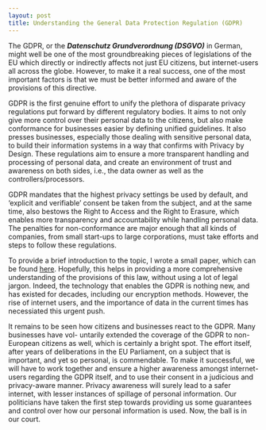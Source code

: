 ```yaml
---
layout: post
title: Understanding the General Data Protection Regulation (GDPR)
---
```


The GDPR, or the ***Datenschutz Grundverordnung (DSGVO)*** in German, might well be one of the most groundbreaking pieces of legislations of the EU which directly or indirectly affects not just EU citizens, but internet-users all across the globe. However, to make it a real success, one of the most important factors is that we must be better informed and aware of the provisions of this directive.

GDPR is the first genuine effort to unify the plethora of disparate privacy regulations put forward by different regulatory bodies. It aims to not only give more control over their personal data to the citizens, but also make conformance for businesses easier by defining unified guidelines. It also presses businesses, especially those dealing with sensitive personal data, to build their information systems in a way that confirms with Privacy by Design. These regulations aim to ensure a more transparent handling and processing of personal data, and create an environment of trust and awareness on both sides, i.e., the data owner as well as the controllers/processors.

GDPR mandates that the highest privacy settings be used by default, and ‘explicit and verifiable’ consent be taken from the subject, and at the same time, also bestows the Right to Access and the Right to Erasure, which enables more transparency and accountability while handling personal data. The penalties for non-conformance are major enough that all kinds of companies, from small start-ups to large corporations, must take efforts and steps to follow these regulations.

To provide a brief introduction to the topic, I wrote a small paper, which can be found [here](http://salekh.github.io/documents/gdpr.pdf). Hopefully, this helps in providing a more comprehensive understanding of the provisions of this law, without using a lot of legal jargon. Indeed, the technology that enables the GDPR is nothing new, and has existed for decades, including our encryption methods. However, the rise of internet users, and the importance of data in the current times has necessiated this urgent push.

It remains to be seen how citizens and businesses react to the GDPR. Many businesses have vol- untarily extended the coverage of the GDPR to non-European citizens as well, which is certainly a bright spot. The effort itself, after years of deliberations in the EU Parliament, on a subject that is important, and yet so personal, is commendable. To make it successful, we will have to work together and ensure a higher awareness amongst internet-users regarding the GDPR itself, and to use their consent in a judicious and privacy-aware manner. Privacy awareness will surely lead to a safer internet, with lesser instances of spillage of personal information. Our politicians have taken the first step towards providing us some guarantees and control over how our personal information is used. Now, the ball is in our court.
